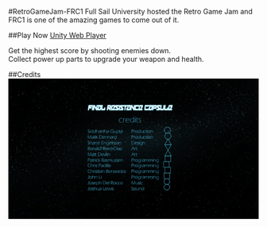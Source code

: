 #RetroGameJam-FRC1
Full Sail University hosted the Retro Game Jam and FRC1 is one of the amazing games to come out of it.


##Play Now
[Unity Web Player](https://dl.dropboxusercontent.com/u/36005128/_GameJam/FRC1/FRC1.html)

Get the highest score by shooting enemies down.  
Collect power up parts to upgrade your weapon and health.


##Credits
![Credits](https://raw.githubusercontent.com/JohnLeeroy/GameJam-FRC1/master/Credits.png)
